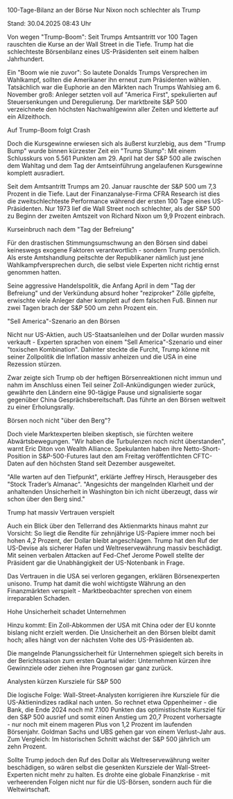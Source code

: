 
100-Tage-Bilanz an der Börse
Nur Nixon noch schlechter als Trump


Stand: 30.04.2025 08:43 Uhr


Von wegen "Trump-Boom": Seit Trumps Amtsantritt vor 100 Tagen rauschten die Kurse an der Wall Street in die Tiefe. Trump hat die schlechteste Börsenbilanz eines US-Präsidenten seit einem halben Jahrhundert. 



Ein "Boom wie nie zuvor": So lautete Donalds Trumps Versprechen im Wahlkampf, sollten die Amerikaner ihn erneut zum Präsidenten wählen. Tatsächlich war die Euphorie an den Märkten nach Trumps Wahlsieg am 6. November groß: Anleger setzten voll auf "America First", spekulierten auf Steuersenkungen und Deregulierung. Der marktbreite S&P 500 verzeichnete den höchsten Nachwahlgewinn aller Zeiten und kletterte auf ein Allzeithoch.

Auf Trump-Boom folgt Crash


Doch die Kursgewinne erwiesen sich als äußerst kurzlebig, aus dem "Trump Bump" wurde binnen kürzester Zeit ein "Trump Slump": Mit einem Schlusskurs von 5.561 Punkten am 29. April hat der S&P 500 alle zwischen dem Wahltag und dem Tag der Amtseinführung angelaufenen Kursgewinne komplett ausradiert.


Seit dem Amtsantritt Trumps am 20. Januar rauschte der S&P 500 um 7,3 Prozent in die Tiefe. Laut der Finanzanalyse-Firma CFRA Research ist dies die zweitschlechteste Performance während der ersten 100 Tage eines US-Präsidenten. Nur 1973 lief die Wall Street noch schlechter, als der S&P 500 zu Beginn der zweiten Amtszeit von Richard Nixon um 9,9 Prozent einbrach.

Kurseinbruch nach dem "Tag der Befreiung"


Für den drastischen Stimmungsumschwung an den Börsen sind dabei keineswegs exogene Faktoren verantwortlich - sondern Trump persönlich. Als erste Amtshandlung peitschte der Republikaner nämlich just jene Wahlkampfversprechen durch, die selbst viele Experten nicht richtig ernst genommen hatten.


Seine aggressive Handelspolitik, die Anfang April in dem "Tag der Befreiung" und der Verkündung absurd hoher "reziproker" Zölle gipfelte, erwischte viele Anleger daher komplett auf dem falschen Fuß. Binnen nur zwei Tagen brach der S&P 500 um zehn Prozent ein.

"Sell America"-Szenario an den Börsen


Nicht nur US-Aktien, auch US-Staatsanleihen und der Dollar wurden massiv verkauft - Experten sprachen von einem "Sell America"-Szenario und einer "toxischen Kombination". Dahinter steckte die Furcht, Trump könne mit seiner Zollpolitik die Inflation massiv anheizen und die USA in eine Rezession stürzen.


Zwar zeigte sich Trump ob der heftigen Börsenreaktionen nicht immun und nahm im Anschluss einen Teil seiner Zoll-Ankündigungen wieder zurück, gewährte den Ländern eine 90-tägige Pause und signalisierte sogar gegenüber China Gesprächsbereitschaft. Das führte an den Börsen weltweit zu einer Erholungsrally.

Börsen noch nicht "über den Berg"?


Doch viele Marktexperten bleiben skeptisch, sie fürchten weitere Abwärtsbewegungen. "Wir haben die Turbulenzen noch nicht überstanden", warnt Eric Diton von Wealth Alliance. Spekulanten haben ihre Netto-Short-Position in S&P-500-Futures laut den am Freitag veröffentlichten CFTC-Daten auf den höchsten Stand seit Dezember ausgeweitet.


"Alle warten auf den Tiefpunkt", erklärte Jeffrey Hirsch, Herausgeber des "Stock Trader’s Almanac". "Angesichts der mangelnden Klarheit und der anhaltenden Unsicherheit in Washington bin ich nicht überzeugt, dass wir schon über den Berg sind."

Trump hat massiv Vertrauen verspielt


Auch ein Blick über den Tellerrand des Aktienmarkts hinaus mahnt zur Vorsicht: So liegt die Rendite für zehnjährige US-Papiere immer noch bei hohen 4,2 Prozent, der Dollar bleibt angeschlagen. Trump hat den Ruf der US-Devise als sicherer Hafen und Weltreservewährung massiv beschädigt. Mit seinen verbalen Attacken auf Fed-Chef Jerome Powell stellte der Präsident gar die Unabhängigkeit der US-Notenbank in Frage.


Das Vertrauen in die USA sei verloren gegangen, erklären Börsenexperten unisono. Trump hat damit die wohl wichtigste Währung an den Finanzmärkten verspielt - Marktbeobachter sprechen von einem irreparablen Schaden.

Hohe Unsicherheit schadet Unternehmen


Hinzu kommt: Ein Zoll-Abkommen der USA mit China oder der EU konnte bislang nicht erzielt werden. Die Unsicherheit an den Börsen bleibt damit hoch; alles hängt von der nächsten Volte des US-Präsidenten ab.


Die mangelnde Planungssicherheit für Unternehmen spiegelt sich bereits in der Berichtssaison zum ersten Quartal wider: Unternehmen kürzen ihre Gewinnziele oder ziehen ihre Prognosen gar ganz zurück.

Analysten kürzen Kursziele für S&P 500


Die logische Folge: Wall-Street-Analysten korrigieren ihre Kursziele für die US-Aktienindizes radikal nach unten. So rechnet etwa Oppenheimer - die Bank, die Ende 2024 noch mit 7.100 Punkten das optimistischste Kursziel für den S&P 500 ausrief und somit einen Anstieg um 20,7 Prozent vorhersagte - nur noch mit einem mageren Plus von 1,2 Prozent im laufenden Börsenjahr. Goldman Sachs und UBS gehen gar von einem Verlust-Jahr aus. Zum Vergleich: Im historischen Schnitt wächst der S&P 500 jährlich um zehn Prozent.


Sollte Trump jedoch den Ruf des Dollar als Weltreservewährung weiter beschädigen, so wären selbst die gesenkten Kursziele der Wall-Street-Experten nicht mehr zu halten. Es drohte eine globale Finanzkrise - mit verheerenden Folgen nicht nur für die US-Börsen, sondern auch für die Weltwirtschaft.


